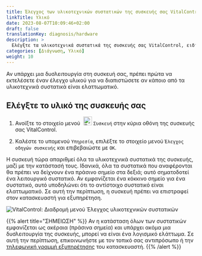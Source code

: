 ```yaml
---
title: Έλεγχος των υλικοτεχνικών συστατικών της συσκευής σας VitalControl
linkTitle: Υλικό
date: 2023-08-07T10:09:46+02:00
draft: false
translationKey: diagnosis/hardware
description: >
  Ελέγξτε τα υλικοτεχνικά συστατικά της συσκευής σας VitalControl, ειδικά αν υποψιάζεστε ένα ελάττωμα υλικού.
categories: [Διάγνωση, Υλικό]
weight: 10
---
```

Αν υπάρχει μια δυσλειτουργία στη συσκευή σας, πρέπει πρώτα να εκτελέσετε έναν έλεγχο υλικού για να διαπιστώσετε αν κάποιο από τα υλικοτεχνικά συστατικά είναι ελαττωματικό.

## Ελέγξτε το υλικό της συσκευής σας

1. Ανοίξτε το στοιχείο μενού &nbsp;<img src="/icons/device.svg" width="23" align="bottom" alt="Συσκευή" /> `Συσκευή` στην κύρια οθόνη της συσκευής σας VitalControl.

1. Καλέστε το υπομενού `Υπηρεσία`, επιλέξτε το στοιχείο μενού `Έλεγχος οδηγών συσκευής` και επιβεβαιώστε με `OK`.

Η συσκευή τώρα απαριθμεί όλα τα υλικοτεχνικά συστατικά της συσκευής, μαζί με την κατάστασή τους. Ιδανικά, όλα τα συστατικά που αναφέρονται θα πρέπει να δείχνουν ένα πράσινο σημείο στα δεξιά; αυτό σηματοδοτεί ένα λειτουργικό συστατικό. Αν εμφανίζεται ένα κόκκινο σημείο για ένα συστατικό, αυτό υποδηλώνει ότι το αντίστοιχο συστατικό είναι ελαττωματικό. Σε αυτή την περίπτωση, η συσκευή πρέπει να επιστραφεί στον κατασκευαστή για εξυπηρέτηση.

   ![VitalControl: Διαδρομή μενού Έλεγχος υλικοτεχνικών συστατικών](../images/device-check.png "Έλεγχος υλικού")

{{% alert title="ΣΗΜΕΙΩΣΗ" %}}
Αν η κατάσταση όλων των συστατικών εμφανίζεται ως ακέραια (πράσινα σημεία) και υπάρχει ακόμα μια δυσλειτουργία της συσκευής, μπορεί να είναι ένα λογισμικό ελάττωμα. Σε αυτή την περίπτωση, επικοινωνήστε με τον τοπικό σας αντιπρόσωπο ή την [τηλεφωνική γραμμή εξυπηρέτησης](https://www.urbanonline.de/en/contact) του κατασκευαστή.
{{% /alert %}}
